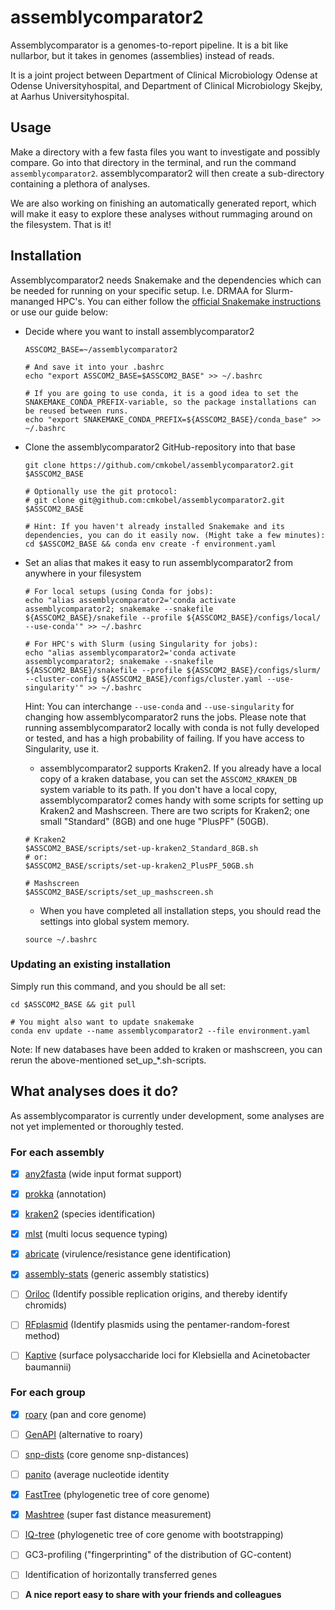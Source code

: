 # assemblycomparator2

Assemblycomparator is a genomes-to-report pipeline. It is a bit like nullarbor, but it takes in genomes (assemblies) instead of reads. 

It is a joint project between Department of Clinical Microbiology Odense at Odense Universityhospital, and Department of Clinical Microbiology Skejby, at Aarhus Universityhospital.

## Usage
Make a directory with a few fasta files you want to investigate and possibly compare. 
Go into that directory in the terminal, and run the command `assemblycomparator2`. 
assemblycomparator2 will then create a sub-directory containing a plethora of analyses. 

We are also working on finishing an automatically generated report, which will make it easy to explore these analyses without rummaging around on the filesystem.
That is it!



## Installation

Assemblycomparator2 needs Snakemake and the dependencies which can be needed for running on your specific setup. I.e. DRMAA for Slurm-mananged HPC's.
You can either follow the [official Snakemake instructions](https://snakemake.readthedocs.io/en/stable/getting_started/installation.html) or use our guide below:
* Decide where you want to install assemblycomparator2
   ``` 
   ASSCOM2_BASE=~/assemblycomparator2
   
   # And save it into your .bashrc
   echo "export ASSCOM2_BASE=$ASSCOM2_BASE" >> ~/.bashrc 
   
   # If you are going to use conda, it is a good idea to set the SNAKEMAKE_CONDA_PREFIX-variable, so the package installations can be reused between runs.
   echo "export SNAKEMAKE_CONDA_PREFIX=${ASSCOM2_BASE}/conda_base" >> ~/.bashrc 
   ```
 * Clone the assemblycomparator2 GitHub-repository into that base
   ```
   git clone https://github.com/cmkobel/assemblycomparator2.git $ASSCOM2_BASE
   
   # Optionally use the git protocol:
   # git clone git@github.com:cmkobel/assemblycomparator2.git $ASSCOM2_BASE
   
   # Hint: If you haven't already installed Snakemake and its dependencies, you can do it easily now. (Might take a few minutes):
   cd $ASSCOM2_BASE && conda env create -f environment.yaml 
   ```
   
 * Set an alias that makes it easy to run assemblycomparator2 from anywhere in your filesystem
   ```
   # For local setups (using Conda for jobs):
   echo "alias assemblycomparator2='conda activate assemblycomparator2; snakemake --snakefile ${ASSCOM2_BASE}/snakefile --profile ${ASSCOM2_BASE}/configs/local/ --use-conda'" >> ~/.bashrc
   
   # For HPC's with Slurm (using Singularity for jobs):
   echo "alias assemblycomparator2='conda activate assemblycomparator2; snakemake --snakefile ${ASSCOM2_BASE}/snakefile --profile ${ASSCOM2_BASE}/configs/slurm/ --cluster-config ${ASSCOM2_BASE}/configs/cluster.yaml --use-singularity'" >> ~/.bashrc
   ```
   Hint: You can interchange `--use-conda` and `--use-singularity` for changing how assemblycomparator2 runs the jobs. Please note that running assemblycomparator2 locally with conda is not fully developed or tested, and has a high probability of failing. If you have access to Singularity, use it.
   
   * assemblycomparator2 supports Kraken2. If you already have a local copy of a kraken database, you can set the `ASSCOM2_KRAKEN_DB` system variable to its path. If you don't have a local copy, assemblycomparator2 comes handy with some scripts for setting up Kraken2 and Mashscreen. There are two scripts for Kraken2; one small "Standard" (8GB) and one huge "PlusPF" (50GB).
   ```
   # Kraken2
   $ASSCOM2_BASE/scripts/set-up-kraken2_Standard_8GB.sh
   # or:
   $ASSCOM2_BASE/scripts/set-up-kraken2_PlusPF_50GB.sh
   
   # Mashscreen
   $ASSCOM2_BASE/scripts/set_up_mashscreen.sh
   ```
   * When you have completed all installation steps, you should read the settings into global system memory.
   ```
   source ~/.bashrc
   ```
   
   
   
### Updating an existing installation

Simply run this command, and you should be all set:
```
cd $ASSCOM2_BASE && git pull

# You might also want to update snakemake
conda env update --name assemblycomparator2 --file environment.yaml
```
Note: If new databases have been added to kraken or mashscreen, you can rerun the above-mentioned set_up_*.sh-scripts.



## What analyses does it do?

As assemblycomparator is currently under development, some analyses are not yet implemented or thoroughly tested.

### For each assembly
  - [x] [any2fasta](https://github.com/tseemann/any2fasta) (wide input format support)
  - [x] [prokka](https://github.com/tseemann/prokka) (annotation)
  - [x] [kraken2](https://ccb.jhu.edu/software/kraken2/) (species identification)
  - [x] [mlst](https://github.com/tseemann/mlst) (multi locus sequence typing)
  - [x] [abricate](https://github.com/tseemann/abricate) (virulence/resistance gene identification)
  - [x] [assembly-stats](https://github.com/sanger-pathogens/assembly-stats) (generic assembly statistics)
  - [ ] [Oriloc](http://pbil.univ-lyon1.fr/software/Oriloc/oriloc.html) (Identify possible replication origins, and thereby identify chromids)
  - [ ] [RFplasmid](https://github.com/aldertzomer/RFPlasmid) (Identify plasmids using the pentamer-random-forest method)
  - [ ] [Kaptive](https://github.com/katholt/Kaptive) (surface polysaccharide loci for Klebsiella and Acinetobacter baumannii)

  
  
### For each group
  - [x] [roary](https://sanger-pathogens.github.io/Roary/) (pan and core genome)
  - [ ] [GenAPI](https://github.com/MigleSur/GenAPI) (alternative to roary)
  - [ ] [snp-dists](https://github.com/tseemann/snp-dists) (core genome snp-distances)
  - [ ] [panito](https://github.com/sanger-pathogens/panito) (average nucleotide identity
  - [x] [FastTree](http://www.microbesonline.org/fasttree/) (phylogenetic tree of core genome)
  - [x] [Mashtree](https://github.com/lskatz/mashtree) (super fast distance measurement)
  - [ ] [IQ-tree](http://www.iqtree.org/) (phylogenetic tree of core genome with bootstrapping)
  - [ ] GC3-profiling ("fingerprinting" of the distribution of GC-content)
  - [ ] Identification of horizontally transferred genes
  - [ ] **A nice report easy to share with your friends and colleagues**
  
  
  
  
